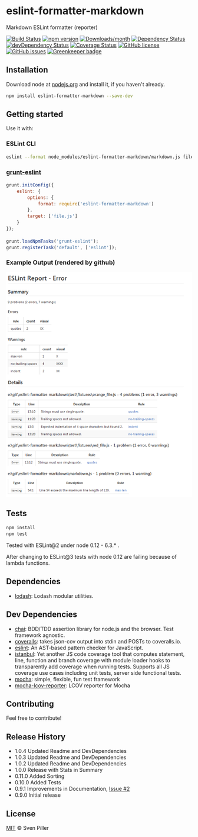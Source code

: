# eslint-formatter-markdown

Markdown ESLint formatter (reporter)

[![Build Status](https://travis-ci.org/sven-piller/eslint-formatter-markdown.png?branch=master)](https://travis-ci.org/sven-piller/eslint-formatter-markdown)
[![npm version](https://img.shields.io/npm/v/eslint-formatter-markdown.svg)](https://www.npmjs.com/package/eslint-formatter-markdown)
[![Downloads/month](https://img.shields.io/npm/dm/eslint-formatter-markdown.svg)](https://www.npmjs.com/package/eslint-formatter-markdown)
[![Dependency Status](https://david-dm.org/sven-piller/eslint-formatter-markdown/status.svg)](https://david-dm.org/sven-piller/eslint-formatter-markdown)
[![devDependency Status](https://david-dm.org/sven-piller/eslint-formatter-markdown/dev-status.svg)](https://david-dm.org/sven-piller/eslint-formatter-markdown?type=dev)
[![Coverage Status](https://coveralls.io/repos/github/sven-piller/eslint-formatter-markdown/badge.svg?branch=master)](https://coveralls.io/github/sven-piller/eslint-formatter-markdown?branch=master)
[![GitHub license](https://img.shields.io/badge/license-MIT-blue.svg)](https://raw.githubusercontent.com/sven-piller/eslint-formatter-markdown/master/LICENSE)
[![GitHub issues](https://img.shields.io/github/issues/sven-piller/eslint-formatter-markdown.svg?style=plastic)](https://github.com/sven-piller/eslint-formatter-markdown/issues)
[![Greenkeeper badge](https://badges.greenkeeper.io/sven-piller/eslint-formatter-markdown.svg)](https://greenkeeper.io/)

## Installation

Download node at [nodejs.org](http://nodejs.org) and install it, if you haven't already.

```sh
npm install eslint-formatter-markdown --save-dev
```

## Getting started

Use it with:

### ESLint CLI

```bash
eslint --format node_modules/eslint-formatter-markdown/markdown.js file.js
```

### [grunt-eslint](https://github.com/sindresorhus/grunt-eslint/)

```js
grunt.initConfig({
	eslint: {
		options: {
			format: require('eslint-formatter-markdown')
		},
		target: ['file.js']
	}
});

grunt.loadNpmTasks('grunt-eslint');
grunt.registerTask('default', ['eslint']);
```

### Example Output (rendered by github)

![Example report](/doc/example_report.png)

## Tests

```sh
npm install
npm test
```

Tested with ESLint@2 under node 0.12 - 6.3.* .

After changing to ESLint@3 tests with node 0.12 are failing because of lambda functions.

## Dependencies

- [lodash](https://github.com/lodash/lodash): Lodash modular utilities.

## Dev Dependencies

- [chai](https://github.com/chaijs/chai): BDD/TDD assertion library for node.js and the browser. Test framework agnostic.
- [coveralls](https://github.com/nickmerwin/node-coveralls): takes json-cov output into stdin and POSTs to coveralls.io.
- [eslint](https://github.com/eslint/eslint): An AST-based pattern checker for JavaScript.
- [istanbul](https://github.com/gotwarlost/istanbul): Yet another JS code coverage tool that computes statement, line, function and branch coverage with module loader hooks to transparently add coverage when running tests. Supports all JS coverage use cases including unit tests, server side functional tests.
- [mocha](https://github.com/mochajs/mocha): simple, flexible, fun test framework
- [mocha-lcov-reporter](https://github.com/StevenLooman/mocha-lcov-reporter): LCOV reporter for Mocha

## Contributing

Feel free to contribute!

## Release History

- 1.0.4 Updated Readme and DevDependencies
- 1.0.3 Updated Readme and DevDependencies
- 1.0.2 Updated Readme and DevDependencies
- 1.0.0 Release with Stats in Summary
- 0.11.0 Added Sorting
- 0.10.0 Added Tests
- 0.9.1 Improvements in Documentation, [Issue #2](https://github.com/sven-piller/eslint-formatter-markdown/issues/2)
- 0.9.0 Initial release

## License

[MIT](http://opensource.org/licenses/MIT) © Sven Piller
